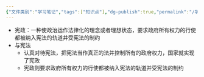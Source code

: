 ```yaml
---
{"文件类别":"学习笔记","tags":["知识点"],"dg-publish":true,"permalink":"/学习笔记/知识点cheese/宪政/","dgPassFrontmatter":true,"created":"2024-09-23T11:41:05.029+08:00","updated":"2024-09-23T11:47:46.430+08:00"}
---
```


- 宪政：一种使政治运作法律化的理念或者理想状态，要求政府所有权力的行使都被纳入宪法的轨道并受宪法的制约
- 与宪法
	- 认真对待宪法，把宪法当作真正的法并控制所有的政府权力，国家就实现了宪政
	- 宪政则要求政府所有权力的行使都被纳入宪法的轨道并受宪法的制约